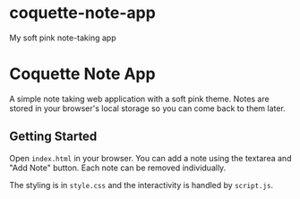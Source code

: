 # coquette-note-app
My soft pink note-taking app
# Coquette Note App

A simple note taking web application with a soft pink theme. Notes are stored in your browser's local storage so you can come back to them later.

## Getting Started

Open `index.html` in your browser. You can add a note using the textarea and "Add Note" button. Each note can be removed individually.

The styling is in `style.css` and the interactivity is handled by `script.js`.
